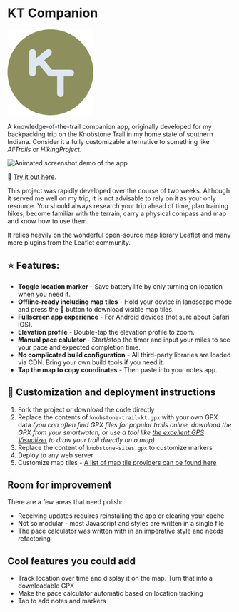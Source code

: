 # KT Companion
![KT Icon](img/icon.png)

A knowledge-of-the-trail companion app, originally developed for my backpacking trip on the Knobstone Trail in my home state of southern Indiana. Consider it a fully customizable alternative to something like *AllTrails* or *HikingProject*.

![Animated screenshot demo of the app](https://prj.jameals.com/kt/kt-app-demo.gif)

🔗 [Try it out here](https://kt-companion.vercel.app/).

This project was rapidly developed over the course of two weeks. Although it served me well on my trip, it is not advisable to rely on  it as your only resource. You should always research your trip ahead of time, plan training hikes, become familiar with the terrain, carry a physical compass and map and know how to use them.

It relies heavily on the wonderful open-source map library [Leaflet](https://leafletjs.com/) and many more plugins from the Leaflet community.

## ⭐️ Features:
- **Toggle location marker** - Save battery life by only turning on location when you need it.
- **Offline-ready including map tiles** - Hold your device in landscape mode and press the 💾 button to download visible map tiles.
- **Fullscreen app experience** - For Android devices (not sure about Safari iOS).
- **Elevation profile** - Double-tap the elevation profile to zoom.
- **Manual pace calulator** - Start/stop the timer and input your miles to see your pace and expected completion time.
- **No complicated build configuration** - All third-party libraries are loaded via CDN. Bring your own build tools if you need it.
- **Tap the map to copy coordinates** - Then paste into your notes app.

## 🎨 Customization and deployment instructions
1. Fork the project or download the code directly
2. Replace the contents of `knobstone-trail-kt.gpx` with your own GPX data *(you can often find GPX files for popular trails online, download the GPX from your smartwatch, or use a tool like [the excellent GPS Visualizer](https://www.gpsvisualizer.com/) to draw your trail directly on a map)*
3. Replace the content of `knobstone-sites.gpx` to customize markers
5. Deploy to any web server
6. Customize map tiles - [A list of map tile providers can be found here](https://leaflet-extras.github.io/leaflet-providers/preview/)

## Room for improvement
There are a few areas that need polish:
- Receiving updates requires reinstalling the app or clearing your cache
- Not so modular - most Javascript and styles are written in a single file
- The pace calculator was written with in an imperative style and needs refactoring


## Cool features you could add
- Track location over time and display it on the map. Turn that into a downloadable GPX
- Make the pace calculator automatic based on location tracking
- Tap to add notes and markers

